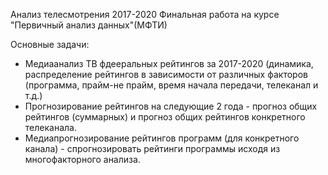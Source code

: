 Анализ телесмотрения 2017-2020
Финальная работа на курсе "Первичный анализ данных"(МФТИ)

Основные задачи:
- Медиаанализ  ТВ фдееральных рейтингов за 2017-2020 (динамика, распределение рейтингов в зависимости от различных факторов (программа, прайм-не прайм, время начала передачи, телеканал и т.д.)
- Прогнозирование рейтингов на следующие 2 года - прогноз общих рейтингов (суммарных) и прогноз общих рейтингов конкретного телеканала.
- Медиапрогнозирование рейтингов программ (для конкретного канала) - спрогнозировать рейтинги программы исходя из многофакторного анализа.
 
